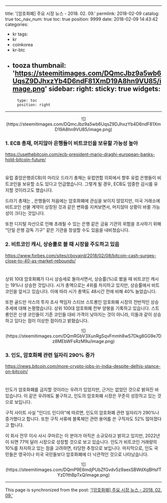 
---
title: '[암호화폐] 주요 시장 뉴스 - 2018. 02. 09.'
permlink: 2018-02-09
catalog: true
toc_nav_num: true
toc: true
position: 9999
date: 2018-02-09 14:43:42
categories:
- kr
tags:
- kr
- coinkorea
- kr-btc
- tooza
thumbnail: 'https://steemitimages.com/DQmcJbz9a5wb6UqsZ9DJhxzYb4D6ndF81XmD19A8hn9VU85/image.png'
sidebar:
    right:
        sticky: true
widgets:
    -
        type: toc
        position: right
---


<center>
![](https://steemitimages.com/DQmcJbz9a5wb6UqsZ9DJhxzYb4D6ndF81XmD19A8hn9VU85/image.png)
</center>

### 1. ECB 총재,  머지않아 은행들이 비트코인을 보유할 가능성 높아
https://usethebitcoin.com/ecb-president-mario-draghi-european-banks-hold-bitcoin-future/
#
유럽 중앙은행(ECB)의 마리오 드라기 총재는 유럽연합 의회에서 향후 유럽 은행들이 비트코인을 보유할 소도 있다고 언급했습니다. 그렇게 될 경우, ECB도 엄중한 감시를 유지할 것이라고도 했습니다. 

드라기 총재는 , 은행들이 처음에는 암호화폐에 관심을 보이지 않았지만, 미국 거래소에 비트코인 선물 계약이 상장된 것과 같은 변화를 지켜보면서, 머지않아 상황이 바뀔  가능성이 크다는 것입니다. 

또한 디지털 자산으로 인해 초래될 수 있는 은행 같은 금융 기관의 위험을 조사하기 위해 "단일 은행 감독 기구" 같은 기관을 창설할 수도  있음을 내비쳤습니다. 

### 2. 비트코인 캐시, 상승률로 볼 때 시장을 주도하고 있음
https://www.forbes.com/sites/cbovaird/2018/02/08/bitcoin-cash-surges-close-to-40-as-market-rebounds/
#
상위 10대 암호화폐가 다시 상승세로 돌아서면서, 상승률(%)로 봤을 때 비트코인 캐시는 19%나 상승한 것입니다. 시가 총액으로는 4위를 차지하고 있지만, 상승률에서 비트코인을 앞서고 있습니다.  이에 따라 시가 총액도 48시간 전에 비해 40% 늘었습니다.

또한 골드만 삭스의 투자 조사 책임자 스티브 스트롱인 암호화폐 시장의 전반적인 상승 추세에 대해 논평했습니다.  상위 100대 암호화폐 전부 양봉을 기록하고 있습니다.  스트롱인은 신생 코인들이 기존 코인들 대비 가격이 낮아지는 것이 아니라, 이들과 같이 상승하고 있다는 점이 이상한 점이라고 밝혔습니다.

<center>
![](https://steemitimages.com/DQmRGbV3XunRgSqvFmmh8wS7Dkg8GG9e7Dz8MEbWFsRzM9u/image.png)
</center>

### 3. 인도, 암호화폐 관련 일자리 290% 증가
https://news.bitcoin.com/more-crypto-jobs-in-india-despite-delhis-stance-on-bitcoin/
#
인도가 암호화폐를 금지할 것이라는 우려가 있었지만, 근거는 없었던 것으로 밝혀진 바 있습니다.  이 같은 우려에도 불구하고, 인도의 암호화폐 시장은 꾸준히 성장하고 있는 것으로 보입니다. 

구직 사이트 사실 "인디드 인디아"에 따르면, 인도의 암호화폐 관련 일자리가 290%나 증가했다고 합니다. 또한 구직 서류에  블록체인 관련 용어를 쓴 구직자도 52% 많아졌다고 합니다. 

이 회사 전무 이사 사시 쿠마르는 이 분야가 아직은 소규모라고 밝히고 있지만, 2022년이 되면 77억 달러 시장으로 성장할 것으로 보고 있습니다.  인도가 비트코인 거래량의 10%를 차지하고 있는 점을 고려하면, 타당한 추정으로 보입니다.  마지막으로, 인도 국민들은 영국이나 미국 국민들보다 암호화폐에 더 낙관적인 것으로 나타났습니다.

<center>
![](https://steemitimages.com/DQmP9E6mdjPUbZfGvdv5z9aexSBWdXqBHsfTYzD1thBpTxQ/image.png)
</center>

- - -

This page is synchronized from the post: ['[암호화폐] 주요 시장 뉴스 - 2018. 02. 09.'](https://steemit.com/@pius.pius/2018-02-09)
